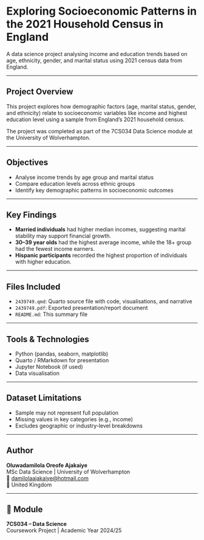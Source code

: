 # Exploring Socioeconomic Patterns in the 2021 Household Census in England

A data science project analysing income and education trends based on age, ethnicity, gender, and marital status using 2021 census data from England.

---

## Project Overview

This project explores how demographic factors (age, marital status, gender, and ethnicity) relate to socioeconomic variables like income and highest education level using a sample from England’s 2021 household census.

The project was completed as part of the 7CS034 Data Science module at the University of Wolverhampton.

---

## Objectives

- Analyse income trends by age group and marital status
- Compare education levels across ethnic groups
- Identify key demographic patterns in socioeconomic outcomes

---

## Key Findings

- **Married individuals** had higher median incomes, suggesting marital stability may support financial growth.
- **30–39 year olds** had the highest average income, while the 18+ group had the fewest income earners.
- **Hispanic participants** recorded the highest proportion of individuals with higher education.

---

## Files Included

- `2439749.qmd`: Quarto source file with code, visualisations, and narrative
- `2439749.pdf`: Exported presentation/report document
- `README.md`: This summary file

---

## Tools & Technologies

- Python (pandas, seaborn, matplotlib)
- Quarto / RMarkdown for presentation
- Jupyter Notebook (if used)
- Data visualisation

---

##  Dataset Limitations

- Sample may not represent full population
- Missing values in key categories (e.g., income)
- Excludes geographic or industry-level breakdowns

---

## Author

**Oluwadamilola Oreofe Ajakaiye**  
MSc Data Science | University of Wolverhampton  
📧 damilolaajakaiye@hotmail.com  
📍 United Kingdom

---

## 📌 Module

**7CS034 – Data Science**  
Coursework Project | Academic Year 2024/25

